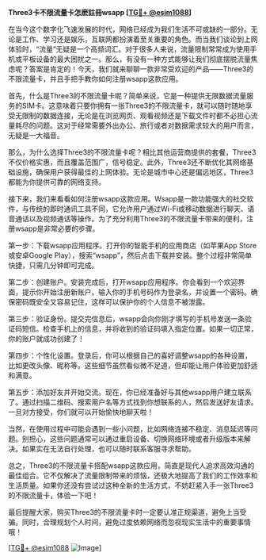 **Three3卡不限流量卡怎麽註冊wsapp [[TG💪+ @esim1088](https://t.me/s/esim1088)]**

在当今这个数字化飞速发展的时代，网络已经成为我们生活不可或缺的一部分。无论是工作、学习还是娱乐，互联网都扮演着至关重要的角色。而当我们谈论到上网体验时，“流量”无疑是一个高频词汇。对于很多人来说，流量限制常常成为使用手机或平板设备的最大困扰之一。那么，有没有一种方式能够让我们彻底摆脱流量焦虑呢？答案是肯定的！今天，我们就来聊聊一款非常受欢迎的产品——Three3的不限流量卡，并且手把手教你如何注册wsapp这款应用。

首先，什么是Three3的不限流量卡呢？简单来说，它是一种提供无限数据流量服务的SIM卡。这意味着只要你拥有一张Three3的不限流量卡，就可以随时随地享受无限制的数据连接，无论是在浏览网页、观看视频还是下载文件时都不必担心流量耗尽的问题。这对于经常需要外出办公、旅行或者对数据需求较大的用户而言，无疑是一大福音。

那么，为什么选择Three3的不限流量卡呢？相比其他运营商提供的套餐，Three3不仅价格实惠，而且覆盖范围广，信号稳定。此外，Three3还不断优化其网络基础设施，确保用户获得最佳的上网体验。无论是城市中心还是偏远地区，Three3都能为你提供可靠的网络支持。

接下来，我们来看看如何注册wsapp这款应用。Wsapp是一款功能强大的社交软件，与传统的即时通讯工具不同，它允许用户通过Wi-Fi或移动数据进行聊天、语音通话以及视频通话等操作。为了充分利用Three3的不限流量卡带来的便利，注册wsapp是非常必要的步骤。

第一步：下载wsapp应用程序。打开你的智能手机的应用商店（如苹果App Store或安卓Google Play），搜索“wsapp”，然后点击下载并安装。整个过程非常简单快捷，只需几分钟即可完成。

第二步：创建账户。安装完成后，打开wsapp应用程序。你会看到一个欢迎界面，提示你开始注册新账户。输入你的手机号码作为登录名，并设置一个密码。确保密码既安全又容易记住，这样可以保护你的个人信息不被泄露。

第三步：验证身份。提交完信息后，wsapp会向你刚才填写的手机号发送一条验证码短信。检查手机上的信息，并将收到的验证码填入指定位置。如果一切正常，你的账户就成功创建了！

第四步：个性化设置。登录后，你可以根据自己的喜好调整wsapp的各种设置，比如更改头像、昵称等。这些细节虽然看似微不足道，但却能让用户体验更加舒适和满意。

第五步：添加好友并开始交流。现在，你已经准备好与其他wsapp用户建立联系了。通过扫描二维码、搜索用户名等方式找到你想联系的人，然后发送好友请求。一旦对方接受，你们就可以开始愉快地聊天啦！

当然，在使用过程中可能会遇到一些小问题，比如网络连接不稳定、消息延迟等问题。别担心，这些问题通常可以通过重启设备、切换网络环境或者升级版本来解决。如果实在无法自行处理，也可以随时联系客服寻求帮助。

总之，Three3的不限流量卡搭配wsapp这款应用，简直是现代人追求高效沟通的最佳组合。它不仅解决了流量限制带来的烦恼，还极大地提高了我们的工作效率和生活质量。如果你还没有尝试过这种全新的生活方式，不妨赶紧入手一张Three3的不限流量卡，体验一下吧！

最后提醒大家，购买Three3的不限流量卡时一定要认准正规渠道，避免上当受骗。同时，合理规划个人时间，避免过度依赖网络而忽视现实生活中的重要事情哦！

[[TG💪+ @esim1088](https://t.me/s/esim1088) ![Image](https://i.postimg.cc/4NQfJmqS/Snipaste-2025-05-13-00-14-12.png)]